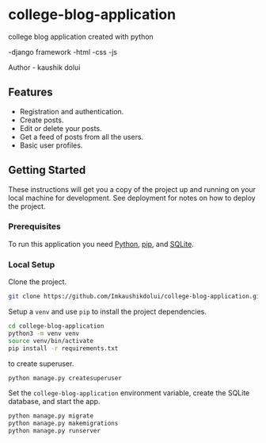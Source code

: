 # college-blog-application

college blog application created with python

-django framework
-html
-css
-js


Author - kaushik dolui

## Features

- Registration and authentication.
- Create posts.
- Edit or delete your posts.
- Get a feed of posts from all the users.
- Basic user profiles.

## Getting Started

These instructions will get you a copy of the project up and running on your local machine for development. See deployment for notes on how to deploy the project.

### Prerequisites

To run this application you need [Python](https://www.python.org/), [pip](https://pip.pypa.io/en/stable/), and [SQLite](https://www.sqlite.org/).

### Local Setup

Clone the project.

```sh
git clone https://github.com/Imkaushikdolui/college-blog-application.git
```

Setup a `venv` and use `pip` to install the project dependencies.

```sh
cd college-blog-application
python3 -m venv venv
source venv/bin/activate
pip install -r requirements.txt
```
to create superuser.

```sh
python manage.py createsuperuser
```

Set the `college-blog-application` environment variable, create the SQLite database, and start the app.

```sh
python manage.py migrate
python manage.py makemigrations
python manage.py runserver
```
